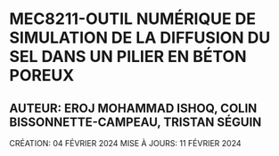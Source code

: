 # MEC8211-OUTIL NUMÉRIQUE DE SIMULATION DE LA DIFFUSION DU SEL DANS UN PILIER EN BÉTON POREUX

## AUTEUR: EROJ MOHAMMAD ISHOQ, COLIN BISSONNETTE-CAMPEAU, TRISTAN SÉGUIN
CRÉATION: 04 FÉVRIER 2024
MISE À JOURS: 11 FÉVRIER 2024
